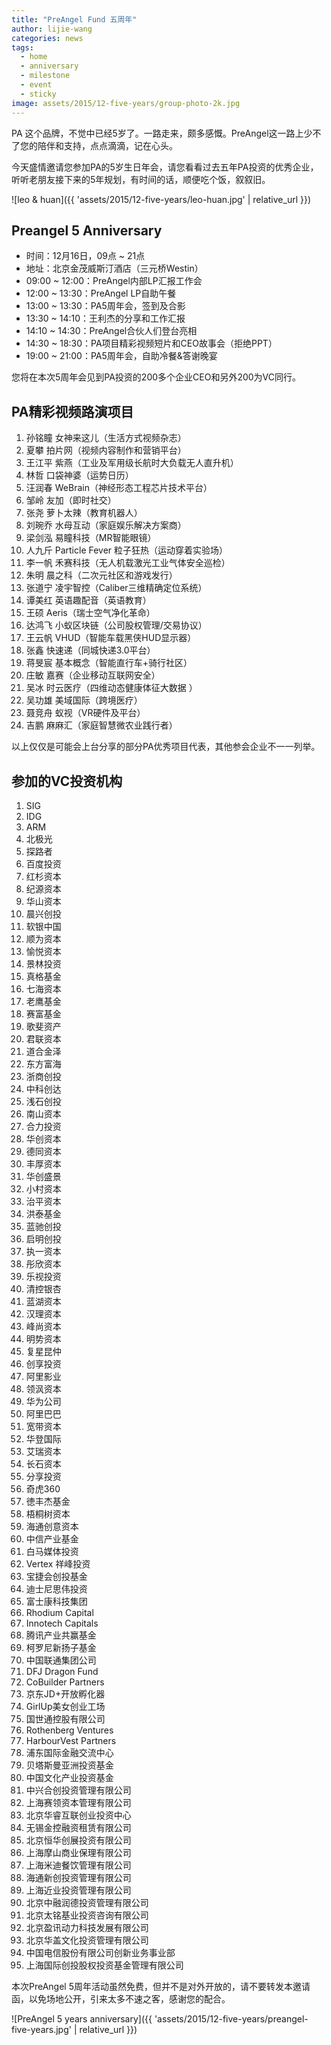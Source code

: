 ```yaml
---
title: "PreAngel Fund 五周年"
author: lijie-wang
categories: news
tags:
  - home
  - anniversary
  - milestone
  - event
  - sticky
image: assets/2015/12-five-years/group-photo-2k.jpg
---
```


PA 这个品牌，不觉中已经5岁了。一路走来，颇多感慨。PreAngel这一路上少不了您的陪伴和支持，点点滴滴，记在心头。

今天盛情邀请您参加PA的5岁生日年会，请您看看过去五年PA投资的优秀企业，听听老朋友接下来的5年规划，有时间的话，顺便吃个饭，叙叙旧。

![leo & huan]({{ 'assets/2015/12-five-years/leo-huan.jpg' | relative_url }})

## Preangel 5 Anniversary

- 时间：12月16日，09点 ~ 21点
- 地址：北京金茂威斯汀酒店（三元桥Westin）
- 09:00 ~ 12:00：PreAngel内部LP汇报工作会
- 12:00 ~ 13:30：PreAngel LP自助午餐
- 13:00 ~ 13:30：PA5周年会，签到及合影
- 13:30 ~ 14:10：王利杰的分享和工作汇报
- 14:10 ~ 14:30：PreAngel合伙人们登台亮相
- 14:30 ~ 18:30：PA项目精彩视频短片和CEO故事会（拒绝PPT）
- 19:00 ~ 21:00：PA5周年会，自助冷餐&答谢晚宴

您将在本次5周年会见到PA投资的200多个企业CEO和另外200为VC同行。

## PA精彩视频路演项目

1. 孙铭瞳 女神来这儿（生活方式视频杂志）
1. 夏攀 拍片网（视频内容制作和营销平台）
1. 王江平 紫燕（工业及军用级长航时大负载无人直升机）
1. 林哲 口袋神婆（运势日历）
1. 汪润春 WeBrain（神经形态工程芯片技术平台）
1. 邹岭 友加（即时社交）
1. 张尧 萝卜太辣（教育机器人）
1. 刘琬乔 水母互动（家庭娱乐解决方案商）
1. 梁剑泓 易瞳科技（MR智能眼镜）
1. 人九斤 Particle Fever 粒子狂热（运动穿着实验场）
1. 李一帆 禾赛科技（无人机载激光工业气体安全巡检）
1. 朱明 晨之科（二次元社区和游戏发行）
1. 张道宁 凌宇智控（Caliber三维精确定位系统）
1. 谭美红 英语趣配音（英语教育）
1. 王硕 Aeris（瑞士空气净化革命）
1. 达鸿飞 小蚁区块链（公司股权管理/交易协议）
1. 王云帆 VHUD（智能车载黑侠HUD显示器）
1. 张鑫 快速递（同城快递3.0平台）
1. 蒋旻宸 基本概念（智能直行车+骑行社区）
1. 庄敏 嘉赛（企业移动互联网安全）
1. 吴冰 时云医疗（四维动态健康体征大数据 ）
1. 吴功雄 美域国际（跨境医疗）
1. 聂竞舟 蚁视（VR硬件及平台）
1. 吉鹏 麻麻汇（家庭智慧微农业践行者）

以上仅仅是可能会上台分享的部分PA优秀项目代表，其他参会企业不一一列举。

## 参加的VC投资机构

1. SIG
1. IDG
1. ARM
1. 北极光
1. 探路者
1. 百度投资
1. 红杉资本
1. 纪源资本
1. 华山资本
1. 晨兴创投
1. 软银中国
1. 顺为资本
1. 愉悦资本
1. 景林投资
1. 真格基金
1. 七海资本
1. 老鹰基金
1. 赛富基金
1. 歌斐资产
1. 君联资本
1. 道合金泽
1. 东方富海
1. 浙商创投
1. 中科创达
1. 浅石创投
1. 南山资本
1. 合力投资
1. 华创资本
1. 德同资本
1. 丰厚资本
1. 华创盛景
1. 小村资本
1. 治平资本
1. 洪泰基金
1. 蓝驰创投
1. 启明创投
1. 执一资本
1. 彤欣资本
1. 乐视投资
1. 清控银杏
1. 蓝湖资本
1. 汉理资本
1. 峰尚资本
1. 明势资本
1. 复星昆仲
1. 创享投资
1. 阿里影业
1. 领沨资本
1. 华为公司
1. 阿里巴巴
1. 宽带资本
1. 华登国际
1. 艾瑞资本
1. 长石资本
1. 分享投资
1. 奇虎360
1. 徳丰杰基金
1. 梧桐树资本
1. 海通创意资本
1. 中信产业基金
1. 白马媒体投资
1. Vertex 祥峰投资
1. 宝捷会创投基金
1. 迪士尼思伟投资
1. 富士康科技集团
1. Rhodium Capital
1. Innotech Capitals
1. 腾讯产业共赢基金
1. 柯罗尼新扬子基金
1. 中国联通集团公司
1. DFJ Dragon Fund
1. CoBuilder Partners
1. 京东JD+开放孵化器
1. GirlUp美女创业工场
1. 国世通控股有限公司
1. Rothenberg Ventures
1. HarbourVest Partners
1. 浦东国际金融交流中心
1. 贝塔斯曼亚洲投资基金
1. 中国文化产业投资基金
1. 中兴合创投资管理有限公司
1. 上海赛领资本管理有限公司
1. 北京华睿互联创业投资中心
1. 无锡金控融资租赁有限公司
1. 北京恒华创展投资有限公司
1. 上海摩山商业保理有限公司
1. 上海米迪餐饮管理有限公司
1. 海通新创投资管理有限公司
1. 上海近业投资管理有限公司
1. 北京中融润德投资管理有限公司
1. 北京太铭基业投资咨询有限公司
1. 北京盈讯动力科技发展有限公司
1. 北京华盖文化投资管理有限公司
1. 中国电信股份有限公司创新业务事业部
1. 上海国际创投股权投资基金管理有限公司

本次PreAngel 5周年活动虽然免费，但并不是对外开放的，请不要转发本邀请函，以免场地公开，引来太多不速之客，感谢您的配合。

![PreAngel 5 years anniversary]({{ 'assets/2015/12-five-years/preangel-five-years.jpg' | relative_url }})
